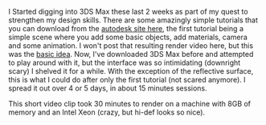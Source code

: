 
I Started digging into 3DS Max these last 2 weeks as part of my quest to strengthen my design skills. There are some amazingly simple tutorials that you can download from the [autodesk site here](http://usa.autodesk.com/adsk/servlet/item?siteID=123112&id=16759124&linkID=9241175), the first tutorial being a simple scene where you add some basic objects, add materials, camera and some animation. I won't post that resulting render video here, but this was the [basic idea](http://www.youtube.com/watch?v=w4fVvhmxZtA). Now, I've downloaded 3DS Max before and attempted to play around with it, but the interface was so intimidating (downright scary) I shelved it for a while. With the exception of the reflective surface, this is what I could do after only the first tutorial (not scared anymore). I spread it out over 4 or 5 days, in about 15 minutes sessions.

This short video clip took 30 minutes to render on a machine with 8GB of memory and an Intel Xeon (crazy, but hi-def looks so nice). 

